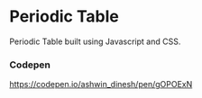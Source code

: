 # Periodic Table

Periodic Table built using Javascript and CSS.

### Codepen

https://codepen.io/ashwin_dinesh/pen/gOPOExN
